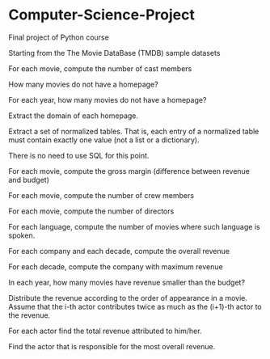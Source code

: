 # Computer-Science-Project
Final project of Python course



Starting from the The Movie DataBase (TMDB) sample datasets


For each movie, compute the number of cast members

How many movies do not have a homepage?

For each year, how many movies do not have a homepage?

Extract the domain of each homepage.

Extract a set of normalized tables. That is, each entry of a normalized table must contain exactly one value (not a list or a dictionary). 

There is no need to use SQL for this point.

For each movie, compute the gross margin (difference between revenue and budget)

For each movie, compute the number of crew members

For each movie, compute the number of directors

For each language, compute the number of movies where such language is spoken.

For each company and each decade, compute the overall revenue

For each decade, compute the company with maximum revenue

In each year, how many movies have revenue smaller than the budget?

Distribute the revenue according to the order of appearance in a movie. Assume that the i-th actor contributes twice as much as the (i+1)-th actor to the revenue.

For each actor find the total revenue attributed to him/her.

Find the actor that is responsible for the most overall revenue.

